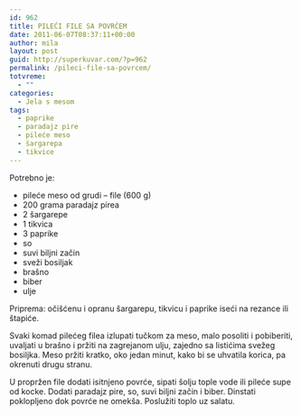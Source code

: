 ```yaml
---
id: 962
title: PILEĆI FILE SA POVRĆEM
date: 2011-06-07T08:37:11+00:00
author: mila
layout: post
guid: http://superkuvar.com/?p=962
permalink: /pileci-file-sa-povrcem/
totvreme:
  - ""
categories:
  - Jela s mesom
tags:
  - paprike
  - paradajz pire
  - pileće meso
  - šargarepa
  - tikvice
---
```

Potrebno je:

  * pileće meso od grudi &#8211; file (600 g)
  * 200 grama paradajz pirea
  * 2 šargarepe
  * 1 tikvica
  * 3 paprike
  * so
  * suvi biljni začin
  * sveži bosiljak
  * brašno
  * biber
  * ulje

Priprema: očišćenu i opranu šargarepu, tikvicu i paprike iseći na rezance ili štapiće.

Svaki komad pilećeg filea izlupati tučkom za meso, malo posoliti i pobiberiti, uvaljati u brašno i pržiti na zagrejanom ulju, zajedno sa listićima svežeg bosiljka. Meso pržiti kratko, oko jedan minut, kako bi se uhvatila korica, pa okrenuti drugu stranu.

U propržen file dodati isitnjeno povrće, sipati šolju tople vode ili pileće supe od kocke. Dodati paradajz pire, so, suvi biljni začin i biber. Dinstati poklopljeno dok povrće ne omekša. Poslužiti toplo uz salatu.

&nbsp;